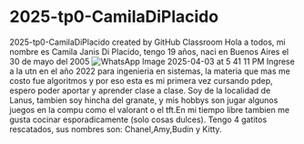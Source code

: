 # 2025-tp0-CamilaDiPlacido
2025-tp0-CamilaDiPlacido created by GitHub Classroom
Hola a todos, mi nombre es Camila Janis Di Placido, tengo 19 años, naci en Buenos Aires el 30 de mayo del 2005
![WhatsApp Image 2025-04-03 at 5 41 11 PM](https://github.com/user-attachments/assets/e4b531ba-e1a5-4a88-87da-ab21136bb0e2)
Ingrese a la utn en el año 2022 para ingenieria en sistemas, la materia que mas me costo fue algoritmos y por eso esta es mi primera vez cursando pdep, espero poder aportar y aprender clase a clase.
Soy de la localidad de Lanus, tambien soy hincha del granate, y mis hobbys son jugar algunos juegos en la compu como el valorant o el tft.En mi tiempo libre tambien me gusta cocinar esporadicamente (solo cosas dulces).
Tengo 4 gatitos rescatados, sus nombres son: Chanel,Amy,Budin y Kitty.

